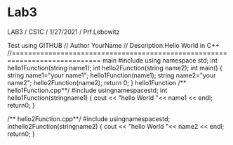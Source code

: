 # Lab3
LAB3  /  CS1C  /   1/27/2021   / Prf.Lebowitz


Test using GITHUB
// Author YourName
// Description:Hello World in C++
//============================================================================
main
#include <iostream>
  using namespace std;
  int hello1Function(string name1);
  int hello2Function(string name2);
  int main()
  {
  string name1="your name1";
  hello1Function(name1);
  string name2="your name2";
  hello2Function(name2);
  return 0;
  }
  hello1Function
  /** hello1Function.cpp**/
  #include<iostream>
  usingnamespacestd;
  int hello1Function(stringname1)
  {
  cout << "hello World "<< name1 << endl;
  return0;
  }
  
/** hello2Function.cpp**/
#include<iostream>
  usingnamespacestd;
  inthello2Function(stringname2)
  {
  cout << "hello World "<< name2 << endl;
  return0;
  }
